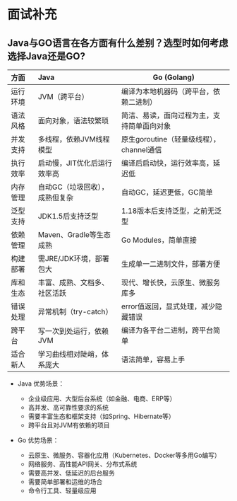 # 面试补充

## Java与GO语言在各方面有什么差别？选型时如何考虑选择Java还是GO?

| 方面 | Java | Go (Golang) |
|:-------|:-------|-------|
|运行环境 | JVM（跨平台）| 编译为本地机器码（跨平台，依赖二进制）|
|语法风格 | 面向对象，语法较繁琐 | 简洁、易读，面向过程为主，支持简单面向对象 |
|并发支持 | 多线程，依赖JVM线程模型 | 原生goroutine（轻量级线程），channel通信 |
|执行效率 | 启动慢，JIT优化后运行效率高 | 编译后启动快，运行效率高，延迟低 |
|内存管理 | 自动GC（垃圾回收），成熟但复杂 | 自动GC，延迟更低，GC简单 |
|泛型支持 | JDK1.5后支持泛型 | 1.18版本后支持泛型，之前无泛型 |
|依赖管理 | Maven、Gradle等生态成熟 | Go Modules，简单直接 |
|构建部署 | 需JRE/JDK环境，部署包大 | 生成单一二进制文件，部署方便 |
|库和生态 | 丰富、成熟、文档多、社区活跃 | 现代、增长快，云原生、微服务库多 |
|错误处理 | 异常机制（try-catch） | error值返回，显式处理，减少隐藏错误 |
|跨平台 | 写一次到处运行，依赖JVM | 编译为各平台二进制，跨平台简单 |
|适合新人 | 学习曲线相对陡峭，体系庞大 | 语法简单，容易上手 |

- Java 优势场景：

  - 企业级应用、大型后台系统（如金融、电商、ERP等）
  - 高并发、高可靠性要求的系统
  - 需要丰富生态和框架支持（如Spring、Hibernate等）
  - 跨平台且对JVM有依赖的项目

- Go 优势场景：

  - 云原生、微服务、容器化应用（Kubernetes、Docker等多用Go编写）
  - 网络服务、高性能API网关、分布式系统
  - 需要高并发、低延迟的后台服务
  - 需要简单部署和运维的场合
  - 命令行工具、轻量级应用
